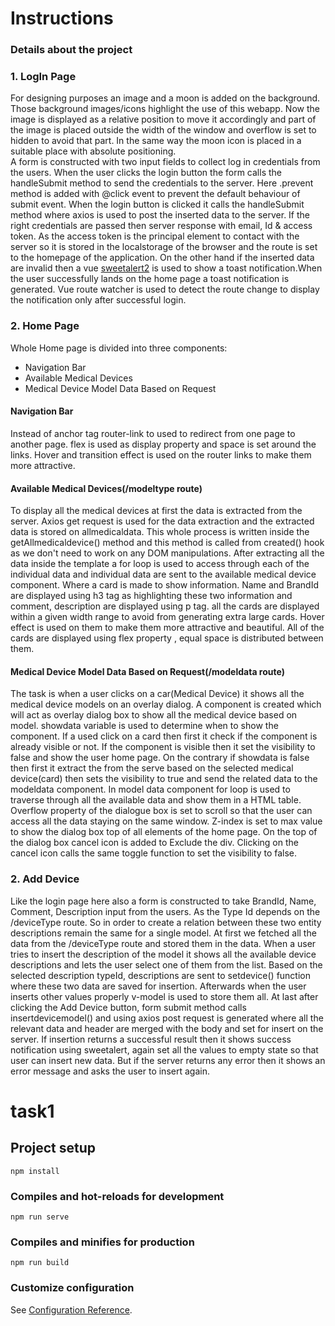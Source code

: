 # Instructions

### Details about the project

### 1. LogIn Page
For designing purposes an image and a moon is added on the background. Those background images/icons highlight the use of this webapp. Now the image is displayed as a relative position to move it accordingly and part of the image is placed outside the width of the window and overflow is set to hidden to avoid that part. In the same way the moon icon is placed in a suitable place with absolute positioning.  
A form is constructed with two input fields to collect log in credentials from the users. When the user clicks the login button the form calls the handleSubmit method to send the credentials to the server. Here .prevent method is added with @click event to prevent the default behaviour of submit event. When the login button is clicked it calls the handleSubmit method where axios is used to post the inserted data to the server. If the right credentials are passed then server response with email, Id & access token. As the access token is the principal element to contact with the server so it is stored in the localstorage of the browser and the route is set to the homepage of the application. 
On the other hand if the inserted data are invalid then a vue [sweetalert2](https://github.com/avil13/vue-sweetalert2) is used to show a toast notification.When the user successfully lands on the home page a toast notification is generated. Vue route watcher is used to detect the route change to display the notification only after successful login.

### 2. Home Page

Whole Home page is divided into three components:
* Navigation Bar
* Available Medical Devices
* Medical Device Model Data Based on Request

#### Navigation Bar
Instead of anchor tag router-link to used to redirect from one page to another page. flex is used as display property and space is set around the links. Hover and transition effect is used on the router links to make them more attractive.

#### Available Medical Devices(/modeltype route)
To display all the medical devices at first the data is extracted from the server. Axios get request is used for the data extraction and the extracted data is stored on allmedicaldata. This whole process is written inside the getAllmedicaldevice() method and this method is called from created() hook as we don't need to work on any DOM manipulations. After extracting all the data inside the template a for loop is used to access through each of the individual data and individual data are sent to the available medical device component. Where a card is made to show information. Name and BrandId are displayed using h3 tag as highlighting these two information and comment, description are displayed using p tag. all the cards are displayed within a given width range to avoid from generating extra large cards. Hover effect is used on them to make them more attractive and beautiful.
All of the cards are displayed using flex property , equal space is distributed between them.

#### Medical Device Model Data Based on Request(/modeldata route)
The task is when a user clicks on a car(Medical Device) it shows all the medical device models on an overlay dialog. A component is created which will act as overlay dialog box to show all the medical device based on model. showdata variable is used to determine when to show the component. If a used click on a card then first it check if the component is already visible or not. If the component is visible then it set the visibility to false and show the user home page. On the contrary if showdata is false then first it extract the from the serve based on the selected medical device(card) then sets the visibility to true and send the related data to the modeldata component. In model data component for loop is used to traverse through all the available data and show them in a HTML table. Overflow property of the dialogue box is set to scroll so that the user can access all the data staying on the same window. Z-index is set to max value to show the dialog box top of all elements of the home page. On the top of the dialog box cancel icon is added to Exclude the div. Clicking on the cancel icon calls the same toggle function to set the visibility to false.

### 2. Add Device
Like the login page here also a form is constructed to take BrandId, Name, Comment, Description input from the users. As the Type Id depends on the /deviceType route. So in order to create a relation between these two entity descriptions remain the same for a single model. At first we fetched all the data from the /deviceType route and stored them in the data. When a user tries to insert the description of the model it shows all the available device descriptions and lets the user select one of them from the list. Based on the selected description typeId, descriptions are sent to setdevice() function where these two data are saved for insertion. Afterwards when the user inserts other values properly v-model is used to store them all.
At last after clicking the Add Device button, form submit method calls insertdevicemodel() and using axios post request is generated where all the relevant data and header are merged with the body and set for insert on the server. If insertion returns a successful result then it shows success notification using sweetalert, again set all the values to empty state so that user can insert new data. But if the server returns any error then it shows an error message and asks the user to insert again.


# task1

## Project setup
```
npm install
```

### Compiles and hot-reloads for development
```
npm run serve
```

### Compiles and minifies for production
```
npm run build
```

### Customize configuration
See [Configuration Reference](https://cli.vuejs.org/config/).
